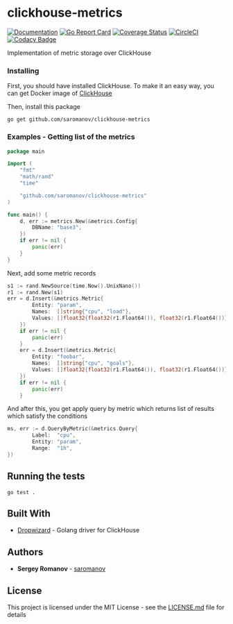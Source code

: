 # clickhouse-metrics
[![Documentation](https://godoc.org/github.com/saromanov/clickhouse-metrics?status.svg)](http://godoc.org/github.com/saromanov/clickhouse-metrics)
[![Go Report Card](https://goreportcard.com/badge/github.com/saromanov/clickhouse-metrics)](https://goreportcard.com/report/github.com/saromanov/clickhouse-metrics)
[![Coverage Status](https://coveralls.io/repos/github/saromanov/clickhouse-metrics/badge.svg?branch=master)](https://coveralls.io/github/saromanov/clickhouse-metrics?branch=master)
[![CircleCI](https://circleci.com/gh/saromanov/clickhouse-metrics.svg?style=svg)](https://circleci.com/gh/saromanov/clickhouse-metrics)
[![Codacy Badge](https://api.codacy.com/project/badge/Grade/f02abbdd25ec4dac9cfb797e1bf2cce7)](https://www.codacy.com/app/saromanov/clickhouse-metrics?utm_source=github.com&amp;utm_medium=referral&amp;utm_content=saromanov/clickhouse-metrics&amp;utm_campaign=Badge_Grade)

Implementation of metric storage over ClickHouse

### Installing

First, you should have installed ClickHouse. To make it an easy way, you can get Docker image of [ClickHouse](https://hub.docker.com/r/yandex/clickhouse-server/)

Then, install this package
```
go get github.com/saromanov/clickhouse-metrics
```

### Examples - Getting list of the metrics


```go
package main

import (
	"fmt"
	"math/rand"
	"time"

	"github.com/saromanov/clickhouse-metrics"
)

func main() {
	d, err := metrics.New(&metrics.Config{
		DBName: "base3",
	})
	if err != nil {
		panic(err)
    }
}
```

Next, add some metric records
```go
s1 := rand.NewSource(time.Now().UnixNano())
r1 := rand.New(s1)
err = d.Insert(&metrics.Metric{
		Entity: "param",
		Names:  []string{"cpu", "load"},
		Values: []float32{float32(r1.Float64()), float32(r1.Float64())},
	})
	if err != nil {
		panic(err)
	}
	err = d.Insert(&metrics.Metric{
		Entity: "foobar",
		Names:  []string{"cpu", "goals"},
		Values: []float32{float32(r1.Float64()), float32(r1.Float64())},
	})
	if err != nil {
		panic(err)
    }
```

And after this, you get apply query by metric which returns list of results which satisfy the conditions

```go
ms, err := d.QueryByMetric(&metrics.Query{
		Label:  "cpu",
		Entity: "param",
		Range:  "1h",
})
```

## Running the tests

```
go test .
```

## Built With

* [Dropwizard](http://github.com/kshvakov/clickhouse) - Golang driver for ClickHouse

## Authors

* **Sergey Romanov** - [saromanov](https://github.com/saromanov)

## License

This project is licensed under the MIT License - see the [LICENSE.md](LICENSE.md) file for details
